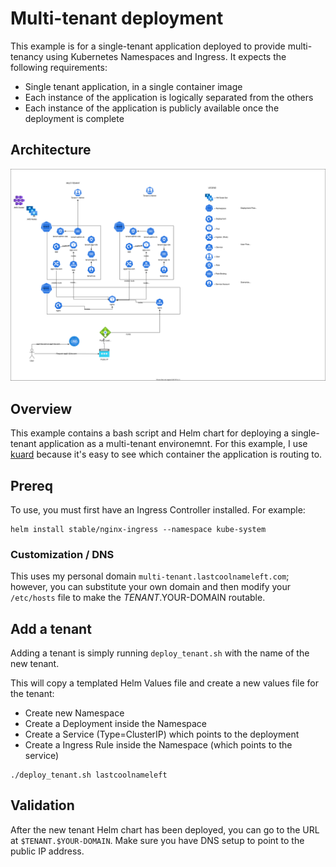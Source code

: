 # Multi-tenant deployment

This example is for a single-tenant application deployed to provide multi-tenancy using Kubernetes Namespaces and Ingress.  It expects the following requirements:

* Single tenant application, in a single container image
* Each instance of the application is logically separated from the others
* Each instance of the application is publicly available once the deployment is complete

## Architecture

![](multi-tenant.svg)

## Overview

This example contains a bash script and Helm chart for deploying a single-tenant application as a multi-tenant environemnt.  For this example, I use [kuard](https://github.com/kubernetes-up-and-running/kuard) because it's easy to see which container the application is routing to.

## Prereq

To use, you must first have an Ingress Controller installed.  For example:

```shell
helm install stable/nginx-ingress --namespace kube-system
```

### Customization / DNS

This uses my personal domain `multi-tenant.lastcoolnameleft.com`; however, you can substitute your own domain and then modify your `/etc/hosts` file to make the $TENANT.$YOUR-DOMAIN routable.

## Add a tenant

Adding a tenant is simply running `deploy_tenant.sh` with the name of the new tenant.

This will copy a templated Helm Values file and create a new values file for the tenant:

* Create new Namespace
* Create a Deployment inside the Namespace
* Create a Service (Type=ClusterIP) which points to the deployment
* Create a Ingress Rule inside the Namespace (which points to the service)

```shell
./deploy_tenant.sh lastcoolnameleft
```

## Validation

After the new tenant Helm chart has been deployed, you can go to the URL at `$TENANT.$YOUR-DOMAIN`.  Make sure you have DNS setup to point to the public IP address.